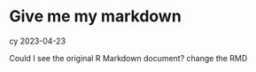 Give me my markdown
================
cy
2023-04-23

Could I see the original R Markdown document? change the RMD
